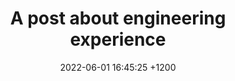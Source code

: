 ---
layout: post
title:  "A post about engineering experience"
date:   2022-06-01 16:45:25 +1200
category: Engineering Management
---